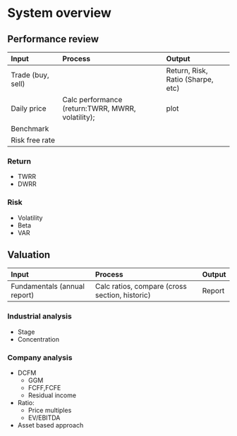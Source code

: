 # System overview #
## Performance review

|Input|Process|Output|
|:---       |:------ |:------- |
|Trade (buy, sell)|   | Return, Risk, Ratio (Sharpe, etc) |
|Daily price |Calc performance (return:TWRR, MWRR, volatility);  |plot|
|Benchmark| | |
|Risk free rate | | |

### Return
- TWRR
- DWRR

### Risk
- Volatility
- Beta
- VAR

## Valuation
|Input|Process|Output|
|:---     |:----       |:----      |
|Fundamentals (annual report)|Calc ratios, compare (cross section, historic) | Report|

### Industrial analysis
* Stage
* Concentration

### Company analysis
- DCFM
  - GGM
  - FCFF,FCFE
  - Residual income
- Ratio:
  - Price multiples
  - EV/EBITDA
- Asset based approach
